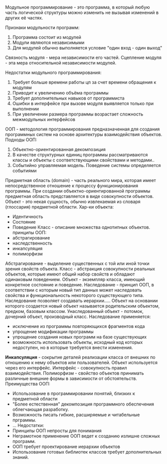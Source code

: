 Модульное программирование - это программа, в который любую часть логической структуры можно изменить не вызывая изменений в других её частях.

Признаки модульности программ:
1. Программа состоит из модулей
2. Модули являются независимыми
3. Для модулей обычно выполняется условие "один вход - один выход"

Связность модуля - мера независимости его частей.
Сцепление модуля - эта мера относительной независимости модулей.

Недостатки модульного программирования:
1. Требует больше времени работы цп за счет времени обращения к модулям
2. Приводит к увеличению объёма программы
3. Требует дополнительных навыков от программиста
4. Ошибки в интерфейсе при вызове модуля выявляется только при выполнении
5. При увеличении размера программы возрастает сложность межмодульных интерфейсов

ООП - методология программирования предназначенная для создания программных систем на основе архитектуры взаимодействия объектов.
Подходы ООП:
1. Объектно-ориентированная декомпозиция
2. В качестве структурных единиц программы рассматриваются классы и объекты с соответствующими свойствами и методами..
3. Событийно управляемая модель. Поведение системы определяется событиями

Предметная область (domain) - часть реального мира, которая имеет непосредственное отношение к процессу функционирования программы.
При создании объектно-ориентированной программы предметная область представляется в виде совокупности объектов.
Объект - это некая сущность, обычно извлекаемая из словаря (глоссария) предметной области.
Хар-ки объекта:
* Идентичность
* Состояние
* Поведение
Класс - описание множества однотипных объектов.
принципы ООП:
* абстрагирование
* наследственность
* инкапсуляция
* полиморфизм

Абстрагирование - выделение существенных с той или иной точки зрения свойств объекта.
Класс - абстракция совокупности реальных объектов, которые имеют общий набор свойств и обладают одинаковым поведением.
Объект - экземпляр класса, имеющий конкретное состояние и поведение.
Наследование - принцип ООП, в соответствии с которым новый тип данных может наследовать свойства и функциональность некоторого существующего типа.
Наследование позволяет создавать иерархии.....
Объект на основании которого создается новый объект называется родительским объектом, предком, базовым классом.
Унаследованный объект - потомок, дочерний объект, производный класс.
Наследование применяется:
* исключение из программы повторяющихся фрагментов кода
* упрощение модификации программы
* упрощение создания новых программ на базе существующих
* возможность использовать объекты, исходный код которых недоступен, но в которые требуется внести изменения.


**Инкапсуляция** - сокрытие деталей реализации класса от внешних по отношению к нему объектов или пользователей.
Объект используется через его интерфейс.
Интерфейс - совокупность правил взаимодействия.
Полиморфизм - свойство объектов принимать различные внешние формы в зависимости от обстоятельств.
Преимущества ООП:
* Использование в программировании понятий, близких к предметной области
* "Более естественная" декомпозиция программного обеспечения облегчающая разработку.
* Возможность писать гибкие, расширяемые и читабельные прграммы.
* ...
Недостатки:
* Принципы ООП непросты для понимания
* Неграмотное применение ООП ведет к созданию излишне сложных программ.
* ООП требует проектирование иерархии объектов
* Использование готовых библиотек классов требует дополнительных знаний.